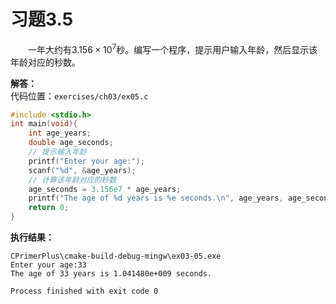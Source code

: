 # 习题3.5

&emsp;&emsp;一年大约有$3.156 \times 10^7$秒。编写一个程序，提示用户输入年龄，然后显示该年龄对应的秒数。

**解答：**  
代码位置：`exercises/ch03/ex05.c`
```c
#include <stdio.h>
int main(void){
    int age_years;
    double age_seconds;
    // 提示输入年龄
    printf("Enter your age:");
    scanf("%d", &age_years);
    // 计算该年龄对应的秒数
    age_seconds = 3.156e7 * age_years;
    printf("The age of %d years is %e seconds.\n", age_years, age_seconds);
    return 0;
}
```

**执行结果：**
```
CPrimerPlus\cmake-build-debug-mingw\ex03-05.exe
Enter your age:33
The age of 33 years is 1.041480e+009 seconds.

Process finished with exit code 0
```